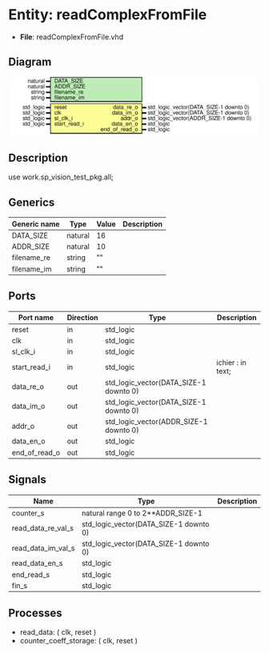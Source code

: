 # Entity: readComplexFromFile

- **File**: readComplexFromFile.vhd
## Diagram

![Diagram](readComplexFromFile.svg "Diagram")
## Description

use work.sp_vision_test_pkg.all;
## Generics

| Generic name | Type    | Value | Description |
| ------------ | ------- | ----- | ----------- |
| DATA_SIZE    | natural | 16    |             |
| ADDR_SIZE    | natural | 10    |             |
| filename_re  | string  | ""    |             |
| filename_im  | string  | ""    |             |
## Ports

| Port name     | Direction | Type                                   | Description       |
| ------------- | --------- | -------------------------------------- | ----------------- |
| reset         | in        | std_logic                              |                   |
| clk           | in        | std_logic                              |                   |
| sl_clk_i      | in        | std_logic                              |                   |
| start_read_i  | in        | std_logic                              | ichier : in text; |
| data_re_o     | out       | std_logic_vector(DATA_SIZE-1 downto 0) |                   |
| data_im_o     | out       | std_logic_vector(DATA_SIZE-1 downto 0) |                   |
| addr_o        | out       | std_logic_vector(ADDR_SIZE-1 downto 0) |                   |
| data_en_o     | out       | std_logic                              |                   |
| end_of_read_o | out       | std_logic                              |                   |
## Signals

| Name               | Type                                   | Description |
| ------------------ | -------------------------------------- | ----------- |
| counter_s          | natural range 0 to 2**ADDR_SIZE-1      |             |
| read_data_re_val_s | std_logic_vector(DATA_SIZE-1 downto 0) |             |
| read_data_im_val_s | std_logic_vector(DATA_SIZE-1 downto 0) |             |
| read_data_en_s     | std_logic                              |             |
| end_read_s         | std_logic                              |             |
| fin_s              | std_logic                              |             |
## Processes
- read_data: ( clk, reset )
- counter_coeff_storage: ( clk, reset )
